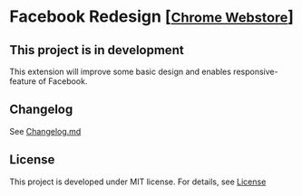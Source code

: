 # Facebook Redesign [[<small>Chrome Webstore</small>]][chromestore]
## This project is in development

This extension will improve some basic design and enables responsive-feature of Facebook.

## Changelog
See [Changelog.md][chngl]

## License
This project is developed under MIT license. For details, see [License](./LICENSE)

[chromestore]: https://chrome.google.com/webstore/detail/facebook-redesign
[chngl]: ./Changelog.md